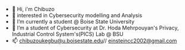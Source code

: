 - 👋 Hi, i'm Chibuzo
- 👀 interested in Cybersecurity modelling and Analysis
- 🌱 I’m currently a student @ Boise State University
- 💞️ I’m a student of Cybersecurity at Dr. Hoda Mehrpouyan's Privacy, Industrial Control System's(PICS) Lab @ BSU
- 📫 chibuzoukegbu@u.boisestate.edu// einsteincc2002@gmail.com

<!---
BoiseChibuzo/BoiseChibuzo is a ✨ special ✨ repository because its `README.md` (this file) appears on your GitHub profile.
You can click the Preview link to take a look at your changes.
--->
